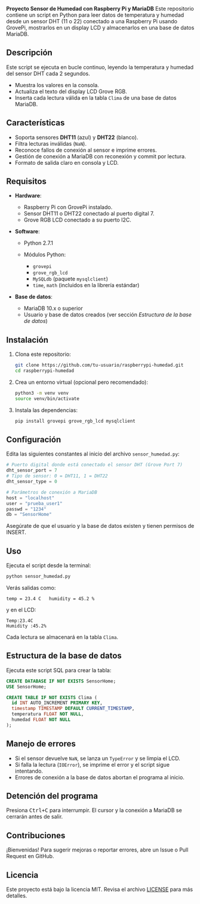 **Proyecto Sensor de Humedad con Raspberry Pi y MariaDB**
Este repositorio contiene un script en Python para leer datos de temperatura y humedad desde un sensor DHT (11 o 22) conectado a una Raspberry Pi usando GrovePi, mostrarlos en un display LCD y almacenarlos en una base de datos MariaDB.

## Descripción

Este script se ejecuta en bucle continuo, leyendo la temperatura y humedad del sensor DHT cada 2 segundos.

* Muestra los valores en la consola.
* Actualiza el texto del display LCD Grove RGB.
* Inserta cada lectura válida en la tabla `Clima` de una base de datos MariaDB.

## Características

* Soporta sensores **DHT11** (azul) y **DHT22** (blanco).
* Filtra lecturas inválidas (`NaN`).
* Reconoce fallos de conexión al sensor e imprime errores.
* Gestión de conexión a MariaDB con reconexión y commit por lectura.
* Formato de salida claro en consola y LCD.

## Requisitos

* **Hardware**:

  * Raspberry Pi con GrovePi instalado.
  * Sensor DHT11 o DHT22 conectado al puerto digital 7.
  * Grove RGB LCD conectado a su puerto I2C.
* **Software**:

  * Python 2.7.1
  * Módulos Python:

    * `grovepi`
    * `grove_rgb_lcd`
    * `MySQLdb` (paquete `mysqlclient`)
    * `time`, `math` (incluidos en la librería estándar)
* **Base de datos**:

  * MariaDB 10.x o superior
  * Usuario y base de datos creados (ver sección *Estructura de la base de datos*)

## Instalación

1. Clona este repositorio:

   ```bash
   git clone https://github.com/tu-usuario/raspberrypi-humedad.git
   cd raspberrypi-humedad
   ```
2. Crea un entorno virtual (opcional pero recomendado):

   ```bash
   python3 -m venv venv
   source venv/bin/activate
   ```
3. Instala las dependencias:

   ```bash
   pip install grovepi grove_rgb_lcd mysqlclient
   ```

## Configuración

Edita las siguientes constantes al inicio del archivo `sensor_humedad.py`:

```python
# Puerto digital donde está conectado el sensor DHT (Grove Port 7)
dht_sensor_port = 7
# Tipo de sensor: 0 = DHT11, 1 = DHT22
dht_sensor_type = 0

# Parámetros de conexión a MariaDB
host = "localhost"
user = "prueba_user1"
passwd = "1234"
db = "SensorHome"
```

Asegúrate de que el usuario y la base de datos existen y tienen permisos de INSERT.

## Uso

Ejecuta el script desde la terminal:

```bash
python sensor_humedad.py
```

Verás salidas como:

```
temp = 23.4 C   humidity = 45.2 %
```

y en el LCD:

```
Temp:23.4C
Humidity :45.2%
```

Cada lectura se almacenará en la tabla `Clima`.

## Estructura de la base de datos

Ejecuta este script SQL para crear la tabla:

```sql
CREATE DATABASE IF NOT EXISTS SensorHome;
USE SensorHome;

CREATE TABLE IF NOT EXISTS Clima (
  id INT AUTO_INCREMENT PRIMARY KEY,
  timestamp TIMESTAMP DEFAULT CURRENT_TIMESTAMP,
  temperatura FLOAT NOT NULL,
  humedad FLOAT NOT NULL
);
```

## Manejo de errores

* Si el sensor devuelve `NaN`, se lanza un `TypeError` y se limpia el LCD.
* Si falla la lectura (`IOError`), se imprime el error y el script sigue intentando.
* Errores de conexión a la base de datos abortan el programa al inicio.

## Detención del programa

Presiona <kbd>Ctrl+C</kbd> para interrumpir. El cursor y la conexión a MariaDB se cerrarán antes de salir.

## Contribuciones

¡Bienvenidas! Para sugerir mejoras o reportar errores, abre un Issue o Pull Request en GitHub.

## Licencia

Este proyecto está bajo la licencia MIT. Revisa el archivo [LICENSE](LICENSE) para más detalles.
